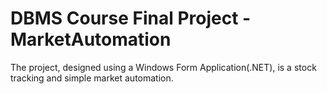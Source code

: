 # DBMS Course Final Project - MarketAutomation

The project, designed using a Windows Form Application(.NET), is a stock tracking and simple market automation.
